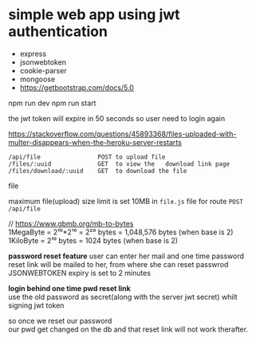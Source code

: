 # simple web app using jwt authentication 
- express
- jsonwebtoken
- cookie-parser
- mongoose
- https://getbootstrap.com/docs/5.0

npm run dev
npm run start


the jwt token will expire in 50 seconds so user need to login again


https://stackoverflow.com/questions/45893368/files-uploaded-with-multer-disappears-when-the-heroku-server-restarts  
```
/api/file                POST to upload file  
/files/:uuid             GET  to view the   download link page
/files/download/:uuid    GET  to download the file  
```

file

maximum file(upload) size limit is set 10MB in `file.js` file for route `POST /api/file`

// https://www.gbmb.org/mb-to-bytes  
1MegaByte = 2¹⁰*2¹⁰ = 2²⁰ bytes = 1,048,576 bytes (when base is 2)  
1KiloByte =           2¹⁰ bytes =      1024 bytes (when base is 2)


__password reset feature__ user can enter her mail and one time password reset link will be mailed to her, from where she can reset passwrod  
JSONWEBTOKEN expiry is set to 2 minutes  

**login behind one time pwd reset link**  
use the old password as secret(along with the server jwt secret) whilt signing jwt token

so once we reset our password  
our pwd get changed on the db
and that reset link will not work therafter. 

